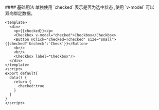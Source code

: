 <cn>
#### 基础用法
单独使用 `checked` 表示是否为选中状态 ,使用 `v-model` 可以双向绑定数据。
</cn>

```vue
<template>
  <div>
    <p>{{checked}}</p>
    <Checkbox v-model="checked">Checkbox</Checkbox>
    <Button @click="checked=!checked" size="small">{{checked?'Uncheck':'Check'}}</Button>
    <br/>
    <br/>
    <Checkbox label="Checkbox"/>
  </div>
</template>
<script>
export default{
  data() {
    return {
      checked:true
    }
  }
}
</script>
```